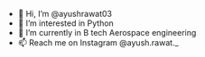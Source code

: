 - 👋 Hi, I’m @ayushrawat03
- 👀 I’m interested in Python 
- 🌱 I’m currently in B tech Aerospace engineering 
- 📫 Reach me on Instagram @ayush.rawat._



<!---
ayushrawat03/ayushrawat03 is a ✨ special ✨ repository because its `README.md` (this file) appears on your GitHub profile.
You can click the Preview link to take a look at your changes.
--->
